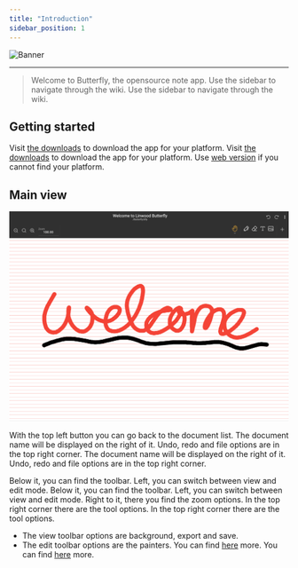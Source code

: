 ```yaml
---
title: "Introduction"
sidebar_position: 1
---
```


![Banner](/img/banner.png)

---

> Welcome to Butterfly, the opensource note app. Use the sidebar to navigate through the wiki. Use the sidebar to navigate through the wiki.

## Getting started

Visit [the downloads](/downloads) to download the app for your platform. Visit [the downloads](/downloads) to download the app for your platform. Use [web version](https://butterfly.linwood.dev) if you cannot find your platform.

## Main view

![Main view](main.png)

With the top left button you can go back to the document list. The document name will be displayed on the right of it. Undo, redo and file options are in the top right corner. The document name will be displayed on the right of it. Undo, redo and file options are in the top right corner.

Below it, you can find the toolbar. Left, you can switch between view and edit mode. Below it, you can find the toolbar. Left, you can switch between view and edit mode. Right to it, there you find the zoom options. In the top right corner there are the tool options. In the top right corner there are the tool options.

- The view toolbar options are background, export and save.
- The edit toolbar options are the painters. You can find [here](background) more. You can find [here](background) more.
